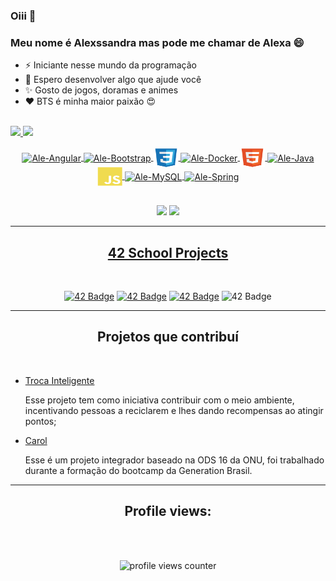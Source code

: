 ### Oiii 👋  
### Meu nome é Alexssandra mas pode me chamar de Alexa 😄


- ⚡ Iniciante nesse mundo da programação 
- 👯 Espero desenvolver algo que ajude você 
- ✨ Gosto de jogos, doramas e animes 
- ❤️ BTS é minha maior paixão 😍
<br><br>

<div>
    <a href="https://github.com/AlexaPim">
    <img height="180em" src="https://github-readme-stats.vercel.app/api?username=alexapim&show_icons=true&theme=dracula&include_all_commits=true&count_private=true"/>
    <img height="180em" src="https://github-readme-stats.vercel.app/api/top-langs/?username=alexapim&layout=compact&langs_count=7&theme=dracula"/>
</div>

<div style="display: inline_block" align="center"><br>
    <img align="center" alt="Ale-Angular" height="30" width="40" src="https://cdn.jsdelivr.net/gh/devicons/devicon/icons/angularjs/angularjs-original.svg">
    <img align="center" alt="Ale-Bootstrap" height="30" width="40" src="https://cdn.jsdelivr.net/gh/devicons/devicon/icons/bootstrap/bootstrap-plain.svg">
    <img align="center" alt="Ale-CSS" height="30" width="40" src="https://raw.githubusercontent.com/devicons/devicon/master/icons/css3/css3-original.svg">
    <img align="center" alt="Ale-Docker" height="30" width="40" src="https://cdn.jsdelivr.net/gh/devicons/devicon/icons/docker/docker-original.svg">
    <img align="center" alt="Ale-HTML" height="30" width="40" src="https://raw.githubusercontent.com/devicons/devicon/master/icons/html5/html5-original.svg">
    <img align="center" alt="Ale-Java" height="30" width="40" src="https://cdn.jsdelivr.net/gh/devicons/devicon/icons/java/java-original.svg">
    <img align="center" alt="Ale-Js" height="30" width="40" src="https://raw.githubusercontent.com/devicons/devicon/master/icons/javascript/javascript-plain.svg">
    <img align="center" alt="Ale-MySQL" height="30" width="40" src="https://cdn.jsdelivr.net/gh/devicons/devicon/icons/mysql/mysql-original.svg">
    <img align="center" alt="Ale-Spring" height="30" width="40" src="https://cdn.jsdelivr.net/gh/devicons/devicon/icons/spring/spring-original.svg">
        
    
</div>
  
<div style="display: inline_block" align="center"><br> 
 
<a href="https://www.linkedin.com/in/alexssandra-pimentel/" target="_blank"><img src="https://img.shields.io/badge/-LinkedIn-%230077B5 ?style=for-the-badge&logo=linkedin&logoColor=white" target="_blank"></a>
<a href="https://alexaprado.herokuapp.com/" target="_blank"><img width="76" src="https://img.shields.io/badge/-Portfolio-ff69b4" target="_blank">
</div>  

---

<h2 align="center">42 School Projects</h2> <br>  

<div align="center">

<a href="https://github.com/AlexaPim/libft">![42 Badge](https://game.42sp.org.br/static/assets/achievements/libfte.png)</a>
<a href="https://github.com/AlexaPim/get_next_line">![42 Badge](https://game.42sp.org.br/static/assets/achievements/get_next_linem.png)</a>
<a href="https://github.com/AlexaPim/printf">![42 Badge](https://game.42sp.org.br/static/assets/achievements/ft_printfe.png)</a>
<a>![42 Badge](https://game.42sp.org.br/static/assets/achievements/born2berootm.png)</a>
    
</div>

---  

   <h2 align="center">Projetos que contribuí</h2> <br>   

   * [Troca Inteligente](https://troca-inteligente.vercel.app/) 

     Esse projeto tem como iniciativa contribuir com o meio ambiente, incentivando pessoas a reciclarem e lhes dando recompensas ao atingir pontos;
     
   * [Carol](https://proj-carol.netlify.app/#/home)

     Esse é um projeto integrador baseado na ODS 16 da ONU, foi trabalhado durante a formação do bootcamp da Generation Brasil.
 
 ---

<div align="center">
<h2>Profile views:</h2>
<br><br>

![profile views counter](https://count.getloli.com/get/@AlexaPim?theme=rule34)

